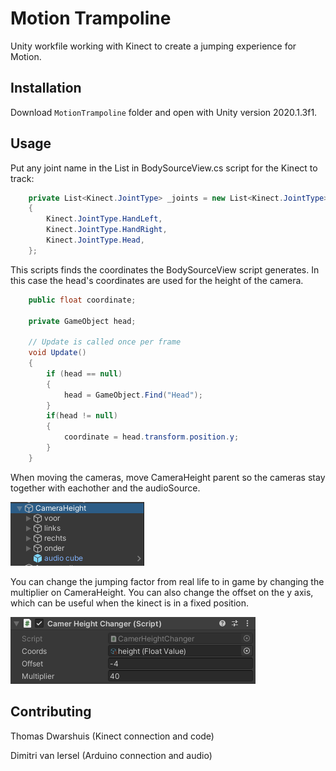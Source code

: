 # Motion Trampoline

Unity workfile working with Kinect to create a jumping experience for Motion.

## Installation

Download ```MotionTrampoline``` folder and open with Unity version 2020.1.3f1.

## Usage

Put any joint name in the List in BodySourceView.cs script for the Kinect to track:

```C#
    private List<Kinect.JointType> _joints = new List<Kinect.JointType>
    {
        Kinect.JointType.HandLeft,
        Kinect.JointType.HandRight,
        Kinect.JointType.Head,
    };
```

This scripts finds the coordinates the BodySourceView script generates. In this case the head's coordinates are used for the height of the camera.
```C#
    public float coordinate;

    private GameObject head;

    // Update is called once per frame
    void Update()
    {
        if (head == null)
        {
            head = GameObject.Find("Head");
        }
        if(head != null)
        {
            coordinate = head.transform.position.y;
        }
    }
```


When moving the cameras, move CameraHeight parent so the cameras stay together with eachother and the audioSource.

![cameraToMove](ReadmeImages/camerasreadme.PNG)

You can change the jumping factor from real life to in game by changing the multiplier on CameraHeight. You can also change the offset on the y axis, which can be useful when the kinect is in a fixed position.

![cameraSettings](ReadmeImages/camerasettingsreadme.PNG)

## Contributing
Thomas Dwarshuis (Kinect connection and code)

Dimitri van Iersel (Arduino connection and audio)
